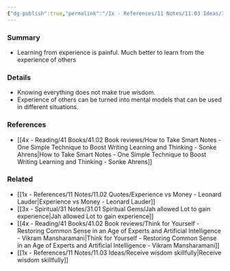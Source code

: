 ```yaml
---
{"dg-publish":true,"permalink":"/1x - References/11 Notes/11.03 Ideas/It is much better to learn from the experience of others than from our own/","title":"It is much better to learn from the experience of others than from our own","noteIcon":""}
---
```



### Summary
- Learning from experience is painful. Much better to learn from the experience of others

### Details
- Knowing everything does not make true wisdom.
- Experience of others can be turned into mental models that can be used in different situations.

### References
- [[4x - Reading/41 Books/41.02 Book reviews/How to Take Smart Notes - One Simple Technique to Boost Writing Learning and Thinking - Sonke Ahrens\|How to Take Smart Notes - One Simple Technique to Boost Writing Learning and Thinking - Sonke Ahrens]]

### Related
- [[1x - References/11 Notes/11.02 Quotes/Experience vs Money - Leonard Lauder\|Experience vs Money - Leonard Lauder]]
- [[3x - Spiritual/31 Notes/31.01 Spiritual Gems/Jah allowed Lot to gain experience\|Jah allowed Lot to gain experience]]
- [[4x - Reading/41 Books/41.02 Book reviews/Think for Yourself - Restoring Common Sense in an Age of Experts and Artificial Intelligence - Vikram Mansharamani\|Think for Yourself - Restoring Common Sense in an Age of Experts and Artificial Intelligence - Vikram Mansharamani]]
- [[1x - References/11 Notes/11.03 Ideas/Receive wisdom skillfully\|Receive wisdom skillfully]]

